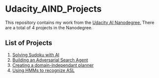 # Udacity_AIND_Projects

This repository contains my work from the [Udacity AI Nanodegree.](https://in.udacity.com/course/artificial-intelligence-nanodegree--nd889) There are a total of 4 projects in the Nanodegree.

## List of Projects 

1. [Solving Sudoku with AI](https://github.com/anukarsh1/Udacity_AIND_Projects/tree/master/Solving%20Sudoku%20Using%20AI)
2. [Building an Adversarial Search Agent](https://github.com/anukarsh1/Udacity_AIND_Projects/tree/master/Building%20a%20game%20playing%20Agent)
3. [Creating a domain-independant planner](https://github.com/anukarsh1/Udacity_AIND_Projects/tree/master/Planning)
4. [Using HMMs to recognize ASL](https://github.com/anukarsh1/Udacity_AIND_Projects/tree/master/recognizer)

